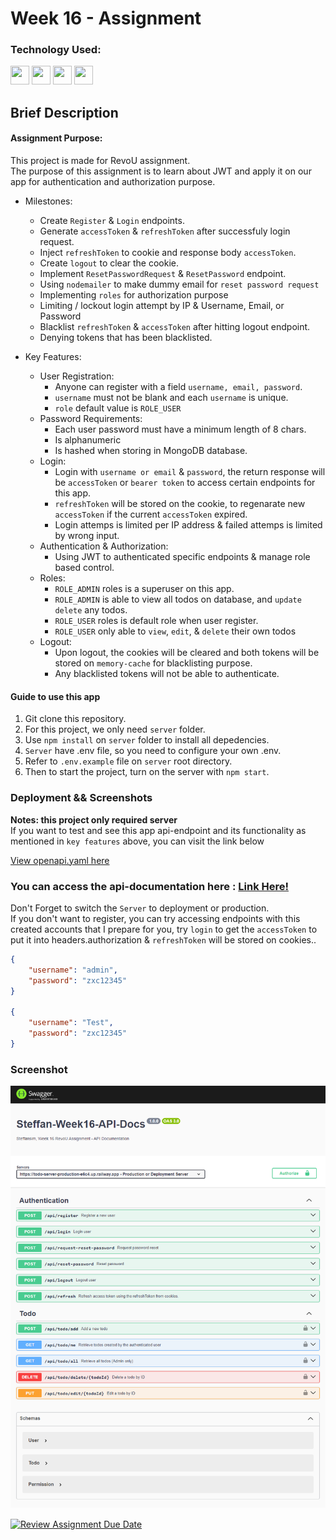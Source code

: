 # Week 16 - Assignment

### Technology Used:

<p align="left">    
<img src="https://cdn.jsdelivr.net/gh/devicons/devicon/icons/javascript/javascript-original.svg" width="30"
                height="30" />
<img src="https://cdn.jsdelivr.net/gh/devicons/devicon/icons/express/express-original.svg" width="30"
                height="30" />
<img src="https://cdn.jsdelivr.net/gh/devicons/devicon/icons/mongodb/mongodb-original-wordmark.svg"
           width="30"
                height="30" />
<img src="https://cdn.jsdelivr.net/gh/devicons/devicon/icons/nodejs/nodejs-original.svg" width="30"
                height="30"/>
                
</p>

## Brief Description

#### Assignment Purpose:

This project is made for RevoU assignment.<br>
The purpose of this assignment is to learn about JWT and apply it on our app for authentication and authorization purpose.

- Milestones:

  - Create `Register` & `Login` endpoints.
  - Generate `accessToken` & `refreshToken` after successfuly login request.
  - Inject `refreshToken` to cookie and response body `accessToken`.
  - Create `logout` to clear the cookie.
  - Implement `ResetPasswordRequest` & `ResetPassword` endpoint.
  - Using `nodemailer` to make dummy email for `reset password request`
  - Implementing `roles` for authorization purpose
  - Limiting / lockout login attempt by IP & Username, Email, or Password
  - Blacklist `refreshToken` & `accessToken` after hitting logout endpoint.
  - Denying tokens that has been blacklisted.

- Key Features:
  - User Registration:
    - Anyone can register with a field `username, email, password`.
    - `username` must not be blank and each `username` is unique.
    - `role` default value is `ROLE_USER`
  - Password Requirements:
    - Each user password must have a minimum length of 8 chars.
    - Is alphanumeric
    - Is hashed when storing in MongoDB database.
  - Login:
    - Login with `username or email` & `password`, the return response will be `accessToken` or `bearer token` to access certain endpoints for this app.
    - `refreshToken` will be stored on the cookie, to regenarate new `accessToken` if the current `accessToken` expired.
    - Login attemps is limited per IP address & failed attemps is limited by wrong input.
  - Authentication & Authorization:
    - Using JWT to authenticated specific endpoints & manage role based control.
  - Roles:
    - `ROLE_ADMIN` roles is a superuser on this app.
    - `ROLE_ADMIN` is able to view all todos on database, and `update` `delete` any todos.
    - `ROLE_USER` roles is default role when user register.
    - `ROLE_USER` only able to `view`, `edit`, & `delete` their own todos
  - Logout:
    - Upon logout, the cookies will be cleared and both tokens will be stored on `memory-cache` for blacklisting purpose.
    - Any blacklisted tokens will not be able to authenticate.

#### Guide to use this app

1. Git clone this repository.
2. For this project, we only need `server` folder.
3. Use `npm install` on `server` folder to install all depedencies.
4. `Server` have .env file, so you need to configure your own .env.
5. Refer to `.env.example` file on `server` root directory.
6. Then to start the project, turn on the server with `npm start`.

### Deployment && Screenshots

**Notes: this project only required server**<br>
If you want to test and see this app api-endpoint and its functionality as mentioned in `key features` above, you can visit the link below <br>

[View openapi.yaml here](./server/src/doc/openapi.yaml)<br>
### You can access the api-documentation here : [Link Here!](https://todo-server-production-e6c4.up.railway.app/api-docs/)
Don't Forget to switch the `Server` to deployment or production.<br>
If you don't want to register, you can try accessing endpoints with this created accounts that I prepare for you, try `login` to get the `accessToken` to put it into headers.authorization & `refreshToken` will be stored on cookies..

```json
{
    "username": "admin",
    "password": "zxc12345"
}

{
    "username": "Test",
    "password": "zxc12345"
}
```


### Screenshot
![Screenshot](./ss/Swagger-UI.png)













[![Review Assignment Due Date](https://classroom.github.com/assets/deadline-readme-button-24ddc0f5d75046c5622901739e7c5dd533143b0c8e959d652212380cedb1ea36.svg)](https://classroom.github.com/a/GB9tUzun)
